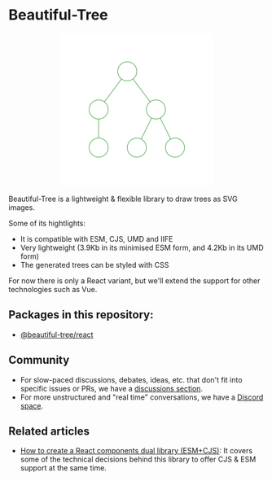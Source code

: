 # Beautiful-Tree

<p align="center">
<img
  src="https://raw.githubusercontent.com/Coder-Spirit/beautiful-tree/main/docs/example1.svg"
	style="height:300px;width:300px;"
	alt="Tree rendered with BeautifulTree"
/>
</p>

Beautiful-Tree is a lightweight & flexible library to draw trees as SVG images.

Some of its hightlights:
- It is compatible with ESM, CJS, UMD and IIFE
- Very lightweight (3.9Kb in its minimised ESM form, and 4.2Kb in its UMD form)
- The generated trees can be styled with CSS

For now there is only a React variant, but we'll extend the support for other
technologies such as Vue.

## Packages in this repository:

- [@beautiful-tree/react](@beautiful-tree/react/README.md)

## Community

- For slow-paced discussions, debates, ideas, etc. that don't fit into specific
  issues or PRs, we have a
  [discussions section](https://github.com/Coder-Spirit/beautiful-tree/discussions).
- For more unstructured and "real time" conversations, we have a
  [Discord space](https://discord.gg/3a8RSRdEv2).

## Related articles

- [How to create a React components dual library (ESM+CJS)](https://blog.coderspirit.xyz/blog/2023/09/15/create-a-react-component-lib/):
  It covers some of the technical decisions behind this library to offer CJS &
  ESM support at the same time.
